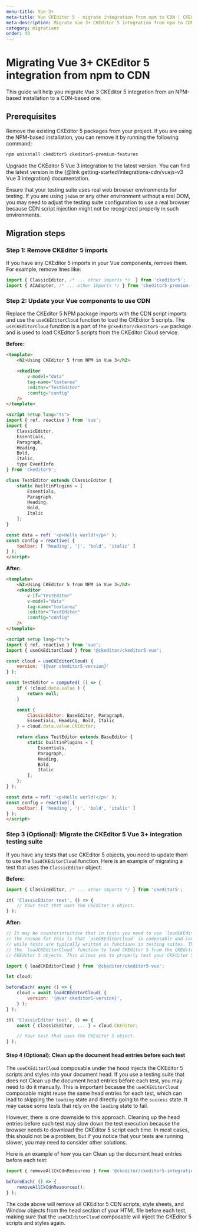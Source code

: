 ```yaml
---
menu-title: Vue 3+
meta-title: Vue CKEditor 5 - migrate integration from npm to CDN | CKEditor 5 documentation
meta-description: Migrate Vue 3+ CKEditor 5 integration from npm to CDN in a few simple steps. Learn how to install Vue 3+ CKEditor 5 integration in your project using the CDN.
category: migrations
order: 40
---
```


# Migrating Vue 3+ CKEditor&nbsp;5 integration from npm to CDN

This guide will help you migrate Vue 3 CKEditor&nbsp;5 integration from an NPM-based installation to a CDN-based one.

## Prerequisites

Remove the existing CKEditor&nbsp;5 packages from your project. If you are using the NPM-based installation, you can remove it by running the following command:

```bash
npm uninstall ckeditor5 ckeditor5-premium-features
```

Upgrade the CKEditor&nbsp;5 Vue 3 integration to the latest version. You can find the latest version in the {@link getting-started/integrations-cdn/vuejs-v3 Vue 3 integration} documentation.

Ensure that your testing suite uses real web browser environments for testing. If you are using `jsdom` or any other environment without a real DOM, you may need to adjust the testing suite configuration to use a real browser because CDN script injection might not be recognized properly in such environments.

## Migration steps

### Step 1: Remove CKEditor&nbsp;5 imports

If you have any CKEditor&nbsp;5 imports in your Vue components, remove them. For example, remove lines like:

```javascript
import { ClassicEditor, /* ... other imports */  } from 'ckeditor5';
import { AIAdapter, /* ... other imports */ } from 'ckeditor5-premium-features';
```

### Step 2: Update your Vue components to use CDN

Replace the CKEditor&nbsp;5 NPM package imports with the CDN script imports and use the `useCKEditorCloud` function to load the CKEditor&nbsp;5 scripts. The `useCKEditorCloud` function is a part of the `@ckeditor/ckeditor5-vue` package and is used to load CKEditor&nbsp;5 scripts from the CKEditor Cloud service.

**Before:**

```html
<template>
	<h2>Using CKEditor 5 from NPM in Vue 3</h2>

	<ckeditor
		v-model="data"
		tag-name="textarea"
		:editor="TestEditor"
		:config="config"
	/>
</template>

<script setup lang="ts">
import { ref, reactive } from 'vue';
import {
	ClassicEditor,
	Essentials,
	Paragraph,
	Heading,
	Bold,
	Italic,
	type EventInfo
} from 'ckeditor5';

class TestEditor extends ClassicEditor {
	static builtinPlugins = [
		Essentials,
		Paragraph,
		Heading,
		Bold,
		Italic
	];
}

const data = ref( '<p>Hello world!</p>' );
const config = reactive( {
	toolbar: [ 'heading', '|', 'bold', 'italic' ]
} );
</script>
```

**After:**

```html
<template>
	<h2>Using CKEditor 5 from NPM in Vue 3</h2>
  	<ckeditor
		v-if="TestEditor"
		v-model="data"
		tag-name="textarea"
		:editor="TestEditor"
		:config="config"
	/>
</template>

<script setup lang="ts">
import { ref, reactive } from 'vue';
import { useCKEditorCloud } from '@ckeditor/ckeditor5-vue';

const cloud = useCKEditorCloud( {
	version: '{@var ckeditor5-version}'
} );

const TestEditor = computed( () => {
	if ( !cloud.data.value ) {
		return null;
	}

	const {
		ClassicEditor: BaseEditor, Paragraph,
		Essentials, Heading, Bold, Italic
	} = cloud.data.value.CKEditor;

	return class TestEditor extends BaseEditor {
		static builtinPlugins = [
			Essentials,
			Paragraph,
			Heading,
			Bold,
			Italic
		];
	};
} );

const data = ref( '<p>Hello world!</p>' );
const config = reactive( {
	toolbar: [ 'heading', '|', 'bold', 'italic' ]
} );
</script>
```

### Step 3 (Optional): Migrate the CKEditor&nbsp;5 Vue 3+ integration testing suite

If you have any tests that use CKEditor&nbsp;5 objects, you need to update them to use the  `loadCKEditorCloud` function. Here is an example of migrating a test that uses the `ClassicEditor` object:

**Before:**

```javascript
import { ClassicEditor, /* ... other imports */ } from 'ckeditor5';

it( 'ClassicEditor test', () => {
	// Your test that uses the CKEditor 5 object.
} );
```

**After:**

```javascript
// It may be counterintuitive that in tests you need to use `loadCKEditorCloud` instead of `useCKEditorCloud`.
// The reason for this is that `useCKEditorCloud` is composable and can only be used in Vue components,
// while tests are typically written as functions in testing suites. Therefore, in tests, you should use
// the `loadCKEditorCloud` function to load CKEditor 5 from the CKEditor Cloud and obtain the necessary
// CKEditor 5 objects. This allows you to properly test your CKEditor 5 integration without any issues.

import { loadCKEditorCloud } from '@ckeditor/ckeditor5-vue';

let cloud;

beforeEach( async () => {
	cloud = await loadCKEditorCloud( {
		version: '{@var ckeditor5-version}',
	} );
} );

it( 'ClassicEditor test', () => {
	const { ClassicEditor, ... } = cloud.CKEditor;

	// Your test that uses the CKEditor 5 object.
} );
```

#### Step 4 (Optional): Clean up the document head entries before each test

The `useCKEditorCloud` composable under the hood injects the CKEditor&nbsp;5 scripts and styles into your document head. If you use a testing suite that does not Clean up the document head entries before each test, you may need to do it manually. This is important because the `useCKEditorCloud` composable might reuse the same head entries for each test, which can lead to skipping the `loading` state and directly going to the `success` state. It may cause some tests that rely on the `loading` state to fail.

However, there is one downside to this approach. Cleaning up the head entries before each test may slow down the test execution because the browser needs to download the CKEditor&nbsp;5 script each time. In most cases, this should not be a problem, but if you notice that your tests are running slower, you may need to consider other solutions.

Here is an example of how you can Clean up the document head entries before each test:

```javascript
import { removeAllCkCdnResources } from '@ckeditor/ckeditor5-integrations-common/test-utils';

beforeEach( () => {
	removeAllCkCdnResources();
} );
```

The code above will remove all CKEditor&nbsp;5 CDN scripts, style sheets, and Window objects from the head section of your HTML file before each test, making sure that the `useCKEditorCloud` composable will inject the CKEditor&nbsp;5 scripts and styles again.

